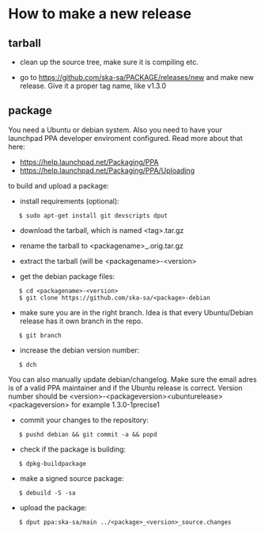 How to make a new release
=========================

tarball
-------
 * clean up the source tree, make sure it is compiling etc.

 * go to https://github.com/ska-sa/PACKAGE/releases/new and make new release.
   Give it a proper tag name, like v1.3.0

package
-------

You need a Ubuntu or debian system. Also you need to have your
launchpad PPA developer enviroment configured. Read more about that here:

 * https://help.launchpad.net/Packaging/PPA
 * https://help.launchpad.net/Packaging/PPA/Uploading

to build and upload a package:

 * install requirements (optional):

```shell
   $ sudo apt-get install git devscripts dput
```

 * download the tarball, which is named \<tag\>.tar.gz

 * rename the tarball to \<packagename\>_<version>.orig.tar.gz

 * extract the tarball (will be \<packagename\>-\<version\>

 * get the debian package files:

```shell 
   $ cd <packagename>-<version>
   $ git clone https://github.com/ska-sa/<package>-debian
```

 * make sure you are in the right branch. Idea is that every Ubuntu/Debian
   release has it own branch in the repo.

```shell
   $ git branch
```

 * increase the debian version number:

```shell
   $ dch 
```

   You can also manually update debian/changelog. Make sure the
   email adres is of a valid PPA maintainer and if the Ubuntu release
   is correct. Version number should be
   \<version\>-\<packageversion\>\<ubunturelease\>\<packageversion\>
   for example
   1.3.0-1precise1

 * commit your changes to the repository:

```shell
   $ pushd debian && git commit -a && popd
```

 * check if the package is building:

```shell
   $ dpkg-buildpackage
```

 * make a signed source package: 

```shell
   $ debuild -S -sa
```

 * upload the package:

```shell
   $ dput ppa:ska-sa/main ../<package>_<version>_source.changes
```

